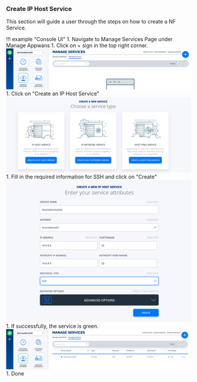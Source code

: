 ### Create IP Host Service
This section will guide a user through the steps on how to create a NF Service.

!!! example "Console UI"
    1. Navigate to Manage Services Page under Manage Appwans
    1. Click on + sign in the top right corner.
    ![Image](../images/CreateService01.png)
    1. Click on "Create an IP Host Service"
    ![Image](../images/CreateService03.png)
    1. Fill in the required information for SSH and click on "Create"
    ![Image](../images/CreateService04.png)
    1. If successfully, the service is green.
    ![Image](../images/CreateService05.png)
    1. Done 